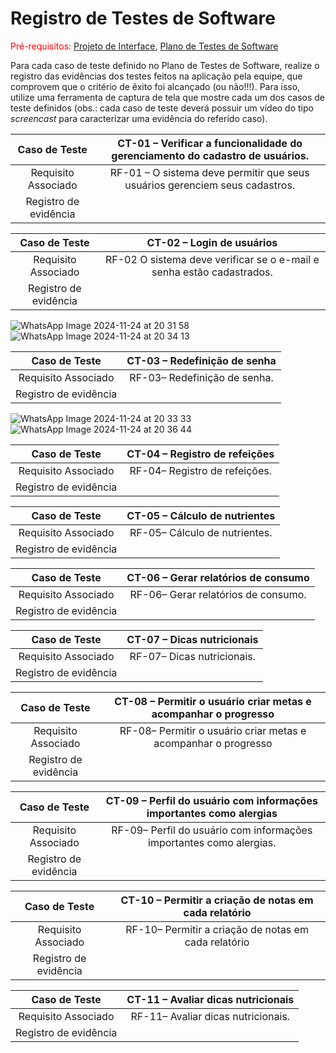 # Registro de Testes de Software

<span style="color:red">Pré-requisitos: <a href="3-Projeto de Interface.md"> Projeto de Interface</a></span>, <a href="8-Plano de Testes de Software.md"> Plano de Testes de Software</a>

Para cada caso de teste definido no Plano de Testes de Software, realize o registro das evidências dos testes feitos na aplicação pela equipe, que comprovem que o critério de êxito foi alcançado (ou não!!!). Para isso, utilize uma ferramenta de captura de tela que mostre cada um dos casos de teste definidos (obs.: cada caso de teste deverá possuir um vídeo do tipo _screencast_ para caracterizar uma evidência do referido caso).




| **Caso de Teste** 	| **CT-01 – Verificar a funcionalidade do gerenciamento do cadastro de usuários.** 	|
|:---:	|:---:	|
|	Requisito Associado 	| RF-01 – O sistema deve permitir que seus usuários gerenciem seus cadastros. |
|Registro de evidência |  |

 | **Caso de Teste** 	| **CT-02 – Login de usuários** 	|
|:---:	|:---:	|
|	Requisito Associado 	| RF-02 O sistema deve verificar se o e-mail e senha estão cadastrados. |
|Registro de evidência |  

![WhatsApp Image 2024-11-24 at 20 31 58](https://github.com/user-attachments/assets/da2e27d7-c908-4df1-921d-8d9281352f68)
![WhatsApp Image 2024-11-24 at 20 34 13](https://github.com/user-attachments/assets/6b466560-06b8-4ea9-a73a-c0c58637dede)

 | **Caso de Teste** 	| **CT-03 – Redefinição de senha** 	|
|:---:	|:---:	|
|	Requisito Associado 	|RF-03– Redefinição de senha. |
|Registro de evidência |  |

![WhatsApp Image 2024-11-24 at 20 33 33](https://github.com/user-attachments/assets/0193a068-4a0d-4f2e-b199-f9a2f19d85f8)
![WhatsApp Image 2024-11-24 at 20 36 44](https://github.com/user-attachments/assets/07fe02de-19cd-464f-ae7d-21a509e1f2cb)

| **Caso de Teste** 	| **CT-04 –  Registro de refeições** 	|
|:---:	|:---:	|
|	Requisito Associado 	|RF-04– Registro de refeições. |
|Registro de evidência |  |

| **Caso de Teste** 	| **CT-05 –  Cálculo de nutrientes** 	|
|:---:	|:---:	|
|	Requisito Associado 	|RF-05– Cálculo de nutrientes. |
|Registro de evidência |  |

| **Caso de Teste** 	| **CT-06 – Gerar relatórios de consumo** 	|
|:---:	|:---:	|
|	Requisito Associado 	|RF-06– Gerar relatórios de consumo. |
|Registro de evidência |  |

| **Caso de Teste** 	| **CT-07 – Dicas nutricionais** 	|
|:---:	|:---:	|
|	Requisito Associado 	|RF-07– Dicas nutricionais. |
|Registro de evidência |  |

| **Caso de Teste** 	| **CT-08 – Permitir o usuário criar metas e acompanhar o progresso** 	|
|:---:	|:---:	|
|	Requisito Associado 	|RF-08– Permitir o usuário criar metas e acompanhar o progresso |
|Registro de evidência |  |

| **Caso de Teste** 	| **CT-09 – Perfil do usuário com informações importantes como alergias** 	|
|:---:	|:---:	|
|	Requisito Associado 	|RF-09– Perfil do usuário com informações importantes como alergias. |
|Registro de evidência |  |

| **Caso de Teste** 	| **CT-10 – Permitir a criação de notas em cada relatório** 	|
|:---:	|:---:	|
|	Requisito Associado 	|RF-10– Permitir a criação de notas em cada relatório |
|Registro de evidência |  |

| **Caso de Teste** 	| **CT-11 – Avaliar dicas nutricionais** 	|
|:---:	|:---:	|
|	Requisito Associado 	|RF-11– Avaliar dicas nutricionais. |
|Registro de evidência |  |






